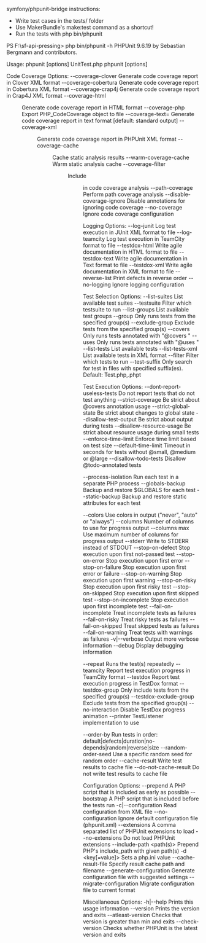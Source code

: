 symfony/phpunit-bridge instructions:

* Write test cases in the tests/ folder
* Use MakerBundle's make:test command as a shortcut!
* Run the tests with php bin/phpunit

PS F:\sf-api-pressing> php bin/phpunit -h
PHPUnit 9.6.19 by Sebastian Bergmann and contributors.

Usage:
phpunit [options] UnitTest.php
phpunit [options] <directory>

Code Coverage Options:
--coverage-clover <file>    Generate code coverage report in Clover XML format
--coverage-cobertura <file> Generate code coverage report in Cobertura XML format
--coverage-crap4j <file>    Generate code coverage report in Crap4J XML format
--coverage-html <dir>       Generate code coverage report in HTML format
--coverage-php <file>       Export PHP_CodeCoverage object to file
--coverage-text=<file>      Generate code coverage report in text format [default: standard output]
--coverage-xml <dir>        Generate code coverage report in PHPUnit XML format
--coverage-cache <dir>      Cache static analysis results
--warm-coverage-cache Warm static analysis cache
--coverage-filter <dir>     Include <dir> in code coverage analysis
--path-coverage Perform path coverage analysis
--disable-coverage-ignore Disable annotations for ignoring code coverage
--no-coverage Ignore code coverage configuration

Logging Options:
--log-junit <file>          Log test execution in JUnit XML format to file
--log-teamcity <file>       Log test execution in TeamCity format to file
--testdox-html <file>       Write agile documentation in HTML format to file
--testdox-text <file>       Write agile documentation in Text format to file
--testdox-xml <file>        Write agile documentation in XML format to file
--reverse-list Print defects in reverse order
--no-logging Ignore logging configuration

Test Selection Options:
--list-suites List available test suites
--testsuite <name>          Filter which testsuite to run
--list-groups List available test groups
--group <name>              Only runs tests from the specified group(s)
--exclude-group <name>      Exclude tests from the specified group(s)
--covers <name>             Only runs tests annotated with "@covers <name>"
--uses <name>               Only runs tests annotated with "@uses <name>"
--list-tests List available tests
--list-tests-xml <file>     List available tests in XML format
--filter <pattern>          Filter which tests to run
--test-suffix <suffixes>    Only search for test in files with specified suffix(es). Default: Test.php,.phpt

Test Execution Options:
--dont-report-useless-tests Do not report tests that do not test anything
--strict-coverage Be strict about @covers annotation usage
--strict-global-state Be strict about changes to global state
--disallow-test-output Be strict about output during tests
--disallow-resource-usage Be strict about resource usage during small tests
--enforce-time-limit Enforce time limit based on test size
--default-time-limit <sec>  Timeout in seconds for tests without @small, @medium or @large
--disallow-todo-tests Disallow @todo-annotated tests

--process-isolation Run each test in a separate PHP process
--globals-backup Backup and restore $GLOBALS for each test
--static-backup Backup and restore static attributes for each test

--colors <flag>             Use colors in output ("never", "auto" or "always")
--columns <n>               Number of columns to use for progress output
--columns max Use maximum number of columns for progress output
--stderr Write to STDERR instead of STDOUT
--stop-on-defect Stop execution upon first not-passed test
--stop-on-error Stop execution upon first error
--stop-on-failure Stop execution upon first error or failure
--stop-on-warning Stop execution upon first warning
--stop-on-risky Stop execution upon first risky test
--stop-on-skipped Stop execution upon first skipped test
--stop-on-incomplete Stop execution upon first incomplete test
--fail-on-incomplete Treat incomplete tests as failures
--fail-on-risky Treat risky tests as failures
--fail-on-skipped Treat skipped tests as failures
--fail-on-warning Treat tests with warnings as failures
-v|--verbose Output more verbose information
--debug Display debugging information

--repeat <times>            Runs the test(s) repeatedly
--teamcity Report test execution progress in TeamCity format
--testdox Report test execution progress in TestDox format
--testdox-group Only include tests from the specified group(s)
--testdox-exclude-group Exclude tests from the specified group(s)
--no-interaction Disable TestDox progress animation
--printer <printer>         TestListener implementation to use

--order-by <order>          Run tests in order: default|defects|duration|no-depends|random|reverse|size
--random-order-seed <N>     Use a specific random seed <N> for random order
--cache-result Write test results to cache file
--do-not-cache-result Do not write test results to cache file

Configuration Options:
--prepend <file>            A PHP script that is included as early as possible
--bootstrap <file>          A PHP script that is included before the tests run
-c|--configuration <file>   Read configuration from XML file
--no-configuration Ignore default configuration file (phpunit.xml)
--extensions <extensions>   A comma separated list of PHPUnit extensions to load
--no-extensions Do not load PHPUnit extensions
--include-path <path(s)>    Prepend PHP's include_path with given path(s)
-d <key[=value]>            Sets a php.ini value
--cache-result-file <file>  Specify result cache path and filename
--generate-configuration Generate configuration file with suggested settings
--migrate-configuration Migrate configuration file to current format

Miscellaneous Options:
-h|--help Prints this usage information
--version Prints the version and exits
--atleast-version <min>     Checks that version is greater than min and exits
--check-version Checks whether PHPUnit is the latest version and exits
